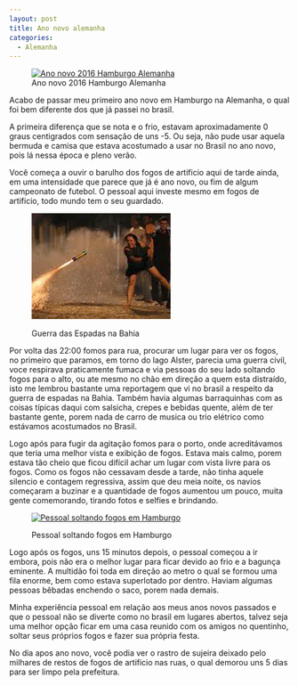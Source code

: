 ```yaml
---
layout: post
title: Ano novo alemanha
categories:
  - Alemanha
---
```

<figure id="attachment_58" style="width: 300px" class="wp-caption alignright"><a href="/assets/2016/01/DSC_0130.jpg" rel="attachment wp-att-58"><img class="wp-image-58 size-medium" src="/assets/2016/01/DSC_0130-300x169.jpg" alt="Ano novo 2016 Hamburgo Alemanha" width="300" height="169" srcset="/assets/2016/01/DSC_0130-300x169.jpg 300w, http:///assets/2016/01/DSC_0130-768x432.jpg 768w, http:///assets/2016/01/DSC_0130-1024x576.jpg 1024w" sizes="(max-width: 300px) 100vw, 300px" /></a><figcaption class="wp-caption-text">Ano novo 2016 Hamburgo Alemanha</figcaption></figure>

Acabo de passar meu primeiro ano novo em Hamburgo na Alemanha, o qual foi bem diferente dos que já passei no brasil.

A primeira diferença que se nota e o frio, estavam aproximadamente 0 graus centigrados com sensação de uns -5. Ou seja, não pude usar aquela bermuda e camisa que estava acostumado a usar no Brasil no ano novo, pois lá nessa época e pleno verão.

Você começa a ouvir o barulho dos fogos de artificio aqui de tarde ainda, em uma intensidade que parece que já é ano novo, ou fim de algum campeonato de futebol. O pessoal aqui investe mesmo em fogos de artificio, todo mundo tem o seu guardado.<!--more--><figure id="attachment_59" style="width: 250px" class="wp-caption alignright">

<a href="/assets/2016/01/guerraespadas.jpg" rel="attachment wp-att-59"><img class="wp-image-59 size-full" src="/assets/2016/01/guerraespadas.jpg" alt="Guerra das Espadas na Bahia" width="250" height="190" /></a><figcaption class="wp-caption-text">Guerra das Espadas na Bahia</figcaption></figure>

Por volta das 22:00 fomos para rua, procurar um lugar para ver os fogos, no primeiro que paramos, em torno do lago Alster, parecia uma guerra civil, voce respirava praticamente fumaca e via pessoas do seu lado soltando fogos para o alto, ou ate mesmo no chão em direção a quem esta distraído, isto me lembrou bastante uma reportagem que vi no brasil a respeito da guerra de espadas na Bahia. Também havia algumas barraquinhas com as coisas típicas daqui com salsicha, crepes e bebidas quente, além de ter bastante gente, porem nada de carro de musica ou trio elétrico como estávamos acostumados no Brasil.

Logo após para fugir da agitação fomos para o porto, onde acreditávamos que teria uma melhor vista e exibição de fogos. Estava mais calmo, porem estava tão cheio que ficou difícil achar um lugar com vista livre para os fogos. Como os fogos não cessavam desde a tarde, não tinha aquele silencio e contagem regressiva, assim que deu meia noite, os navios começaram a buzinar e a quantidade de fogos aumentou um pouco, muita gente comemorando, tirando fotos e selfies e brindando.<figure id="attachment_60" style="width: 300px" class="wp-caption alignright">

<a href="/assets/2016/01/guerrahamburg.png" rel="attachment wp-att-60"><img class="wp-image-60 size-medium" src="/assets/2016/01/guerrahamburg-300x149.png" alt="Pessoal soltando fogos em Hamburgo" width="300" height="149" srcset="/assets/2016/01/guerrahamburg-300x149.png 300w, http:///assets/2016/01/guerrahamburg-768x381.png 768w, http:///assets/2016/01/guerrahamburg-1024x508.png 1024w, http:///assets/2016/01/guerrahamburg.png 1278w" sizes="(max-width: 300px) 100vw, 300px" /></a><figcaption class="wp-caption-text">Pessoal soltando fogos em Hamburgo</figcaption></figure>

Logo após os fogos, uns 15 minutos depois, o pessoal começou a ir embora, pois não era o melhor lugar para ficar devido ao frio e a bagunça eminente. A multidão foi toda em direção ao metro o qual se formou uma fila enorme, bem como estava superlotado por dentro. Haviam algumas pessoas bêbadas enchendo o saco, porem nada demais.

Minha experiência pessoal em relação aos meus anos novos passados e que o pessoal não se diverte como no brasil em lugares abertos, talvez seja uma melhor opção ficar em uma casa reunido com os amigos no quentinho, soltar seus próprios fogos e fazer sua própria festa.

No dia apos ano novo, você podia ver o rastro de sujeira deixado pelo milhares de restos de fogos de artificio nas ruas, o qual demorou uns 5 dias para ser limpo pela prefeitura.

&nbsp;